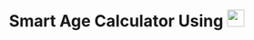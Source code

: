 <h1 align="center">Smart Age Calculator Using <img src="https://icons.iconarchive.com/icons/papirus-team/papirus-apps/64/python-icon.png" height="30" width="30px"><h1/>
